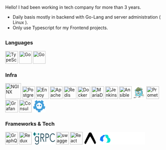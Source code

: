 Hello! I had been working in tech company for more than 3 years.

- Daily basis mostly in backend with Go-Lang and server administration ( Linux ).
- Only use Typescript for my Frontend projects.

<h2></h2>
<h3>Languages</h3>
<p>
<img src="https://cdn.jsdelivr.net/gh/devicons/devicon/icons/typescript/typescript-original.svg" title="TypeScript" width="40" height="40"/>
<img src="https://cdn.jsdelivr.net/gh/devicons/devicon@latest/icons/go/go-original.svg" title="Go" width="40" height="40"/>
<img src="https://cdn.jsdelivr.net/gh/devicons/devicon@latest/icons/php/php-original.svg" title="Go" width="40" height="40"/>
</p>

<h3>Infra</h3>
<p>
<img src="https://cdn.jsdelivr.net/gh/devicons/devicon@latest/icons/nginx/nginx-original.svg"  title="NGINX" width="50" height="50" />
<img src="https://cdn.jsdelivr.net/gh/devicons/devicon@latest/icons/postgresql/postgresql-original.svg"  title="PostgreSQL" width="40" height="40" />
<img src="https://cdn.jsdelivr.net/gh/devicons/devicon@latest/icons/envoy/envoy-original.svg"  title="Envoy" width="40" height="40" />
<img src="https://cdn.jsdelivr.net/gh/devicons/devicon@latest/icons/apachekafka/apachekafka-original.svg" title="Apache Kafka" width="40" height="40"/>
<img src="https://cdn.jsdelivr.net/gh/devicons/devicon/icons/redis/redis-plain-wordmark.svg" title="Redis" width="40" height="40"/>
<img src="https://cdn.jsdelivr.net/gh/devicons/devicon@latest/icons/docker/docker-plain.svg"  height="40" width="40" title="Docker"/> 
<img src="https://cdn.jsdelivr.net/gh/devicons/devicon/icons/mariadb/mariadb-original.svg" title="MariaDB" width="40" height="40" />
<img src="https://cdn.jsdelivr.net/gh/devicons/devicon/icons/jenkins/jenkins-original.svg" title="Jenkins" width="40" height="40" />
<img src="https://cdn.jsdelivr.net/gh/devicons/devicon/icons/ansible/ansible-original.svg" title="Ansible" width="40" height="40" />
<img src="./.github/resources/jaeger-vector.svg" title="Jaeger" width="40" height="40" />
<img src="https://cdn.jsdelivr.net/gh/devicons/devicon/icons/prometheus/prometheus-original.svg" title="Prometheus" width="40" height="40" />
<img src="https://cdn.jsdelivr.net/gh/devicons/devicon/icons/grafana/grafana-original.svg" title="Grafana" width="40" height="40" />
<img src="https://cdn.jsdelivr.net/gh/devicons/devicon/icons/consul/consul-original.svg" title="Consul" width="40" height="40" />
<img src="./.github/resources/etcd.svg" title="etcd" width="40" height="40" />
</p>

<h3>Frameworks & Tech</h3>
<p>
<img src="https://cdn.jsdelivr.net/gh/devicons/devicon/icons/graphql/graphql-plain.svg" title="GraphQL" width="40" height="40"/>
<img src="https://cdn.jsdelivr.net/gh/devicons/devicon/icons/redux/redux-original.svg" title="Redux" width="40" height="40"/>
<img src="./.github/resources/grpc.png" title="gRPC" width="70" height="40"/>
<img src="https://cdn.jsdelivr.net/gh/devicons/devicon/icons/swagger/swagger-original.svg" title="swagger" width="40" height="40"/>
<img src="https://cdn.jsdelivr.net/gh/devicons/devicon/icons/react/react-original.svg" title="React" width="40" height="40"/>
<img src="./.github/resources/expo-react-native.png" alt="React Native Expo" title="React Native Expo" width="40" height="40">
<img src="./.github/resources/cloud-we-go.png" alt="CloudWeGo Hertz" title="CloudWeGo Hertz" width="150" height="40">
</p>
